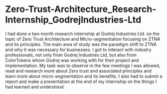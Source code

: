 # Zero-Trust-Architecture_Research-Internship_GodrejIndustries-Ltd
I had done a two month research internship at Godrej Industries Ltd. on the topic of Zero Trust Architecture and Micro-segmentation focusing on ZTNA and its principles. The main area of study was the paradigm shift to ZTNA and why it was necessary for businesses. I got to interact with industry professionals, not only from Godrej Industries Ltd, but also from ColorTokens whom Godrej was working with for their project and implementation. My task was to observe in the few meetings I was allowed, read and research more about Zero trust and associated principles and learn more about micro-segmentation and its benefits. I also had to submit a report and make a presentation at the end of my internship on the things I had learned and understood. 
